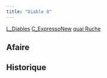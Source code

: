 ```yaml
---
title: "Diable 8"
---
```


[L_Diables](notes/equipements/L_Diables.md) [C_ExpressoNew](notes/equipements/consommables/C_ExpressoNew.md) [quai Ruche](notes/zones/quai%20Ruche.md)

## Afaire 

## Historique

